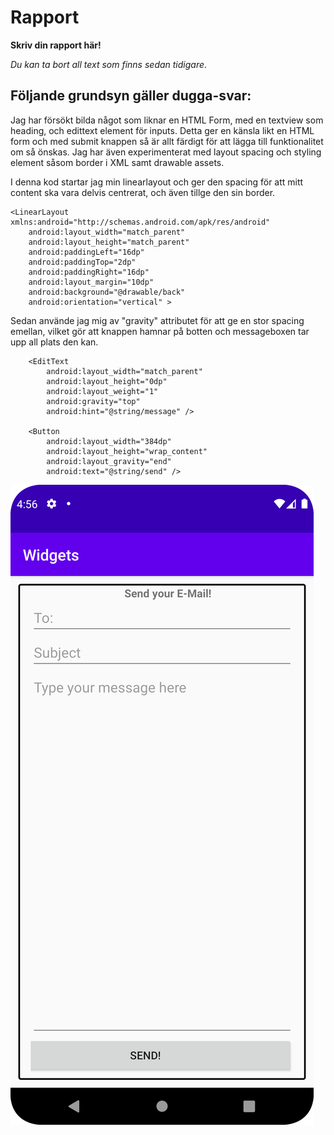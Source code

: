 
# Rapport

**Skriv din rapport här!**

_Du kan ta bort all text som finns sedan tidigare_.

## Följande grundsyn gäller dugga-svar:

Jag har försökt bilda något som liknar en HTML Form, med en textview som heading, och edittext element för inputs.
Detta ger en känsla likt en HTML form och med submit knappen så är allt färdigt för att lägga till funktionalitet om så önskas. 
Jag har även experimenterat med layout spacing och styling element såsom border i XML samt drawable assets.

I denna kod startar jag min linearlayout och ger den spacing för att mitt content ska vara delvis centrerat, och även tillge den sin border.
```
<LinearLayout xmlns:android="http://schemas.android.com/apk/res/android"
    android:layout_width="match_parent"
    android:layout_height="match_parent"
    android:paddingLeft="16dp"
    android:paddingTop="2dp"
    android:paddingRight="16dp"
    android:layout_margin="10dp"
    android:background="@drawable/back"
    android:orientation="vertical" >

```

Sedan använde jag mig av "gravity" attributet för att ge en stor spacing emellan, 
vilket gör att knappen hamnar på botten och messageboxen tar upp all plats den kan.
```
    <EditText
        android:layout_width="match_parent"
        android:layout_height="0dp"
        android:layout_weight="1"
        android:gravity="top"
        android:hint="@string/message" />

    <Button
        android:layout_width="384dp"
        android:layout_height="wrap_content"
        android:layout_gravity="end"
        android:text="@string/send" />
```


![](widgets2.png) 

